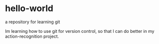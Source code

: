 # hello-world
a repository for learning git

Im learning how to use git for version control, so that I can do better in my action-recognition project.
